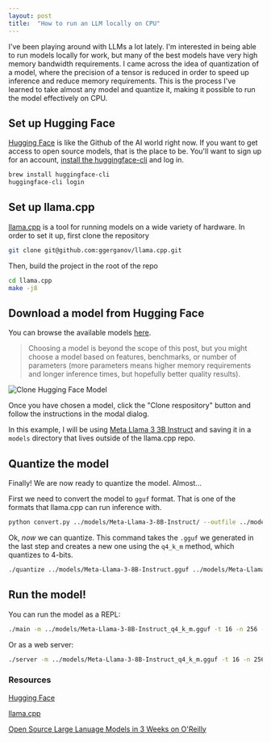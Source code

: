 ```yaml
---
layout: post
title:  "How to run an LLM locally on CPU"
---
```


I've been playing around with LLMs a lot lately. I'm interested in being able
to run models locally for work, but many of the best models have very high
memory bandwidth requirements. I came across the idea of quantization of a model, where the precision of a tensor is reduced in order to speed up inference and reduce memory requirements. This is the process I've learned to
take almost any model and quantize it, making it possible to run the model
effectively on CPU.

## Set up Hugging Face

[Hugging Face](https://huggingface.co/) is like the Github of the AI world right now. If you want to get access to open source models, that is the place to be. You'll want to sign up for an account, [install the huggingface-cli](https://huggingface.co/docs/huggingface_hub/main/en/guides/cli#getting-started) and log in.

```sh
brew install huggingface-cli
huggingface-cli login
```

## Set up llama.cpp

[llama.cpp](https://github.com/ggerganov/llama.cpp/?tab=readme-ov-file#llamacpp)
is a tool for running models on a wide variety of hardware. In order
to set it up, first clone the repository

```sh
git clone git@github.com:ggerganov/llama.cpp.git
```

Then, build the project in the root of the repo

```sh
cd llama.cpp
make -j8
```

## Download a model from Hugging Face

You can browse the available models [here](https://huggingface.co/models).

> Choosing a model is beyond the scope of this post, but you might
choose a model based on features, benchmarks, or number of
parameters (more parameters means higher memory requirements and
longer inference times, but hopefully better quality results).

![Clone Hugging Face Model](/images/clone-huggingface-model.png)

Once you have chosen a model, click the "Clone respository" button
and follow the instructions in the modal dialog.

In this example, I will be using
[Meta Llama 3 3B Instruct](https://huggingface.co/meta-llama/Meta-Llama-3-8B-Instruct)
and saving it in a `models` directory that lives outside of the llama.cpp repo.

## Quantize the model

Finally! We are now ready to quantize the model. Almost...

First we need to convert the model to `gguf` format. That is one of
the formats that llama.cpp can run inference with.

```sh
python convert.py ../models/Meta-Llama-3-8B-Instruct/ --outfile ../models/Meta-Llama-3-8B-Instruct.gguf --outtype f16 --vocab-type bpe
```

Ok, *now* we can quantize. This command takes the `.gguf` we generated in
the last step and creates a new one using the `q4_k_m` method, which
quantizes to 4-bits.

```sh
./quantize ../models/Meta-Llama-3-8B-Instruct.gguf ../models/Meta-Llama-3-8B-Instruct_q4_k_m.gguf q4_k_m
```

## Run the model!

You can run the model as a REPL:

```sh
./main -m ../models/Meta-Llama-3-8B-Instruct_q4_k_m.gguf -t 16 -n 256 --repeat_penalty 1.0 -f prompts/chat-with-bob.txt --color -i -r "User:"
```

Or as a web server:

```sh
./server -m ../models/Meta-Llama-3-8B-Instruct_q4_k_m.gguf -t 16 -n 256
```

### Resources

[Hugging Face](https://huggingface.co/)

[llama.cpp](https://github.com/ggerganov/llama.cpp/?tab=readme-ov-file#llamacpp)

[Open Source Large Lanuage Models in 3 Weeks on O'Reilly](https://learning.oreilly.com/search/?q=Open%20Source%20Large%20Language%20Models%20in%203%20Weeks&type=*&rows=10)
